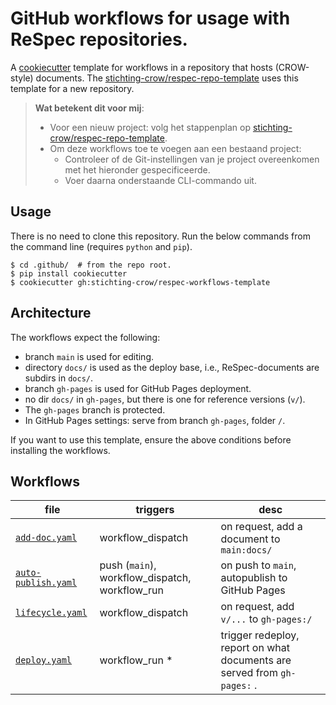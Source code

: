 # GitHub workflows for usage with ReSpec repositories.

A [cookiecutter](cookiecutter.readthedocs.io) template for workflows in a repository that hosts (CROW-style) documents.
The [stichting-crow/respec-repo-template] uses this template for a new repository.

> **Wat betekent dit voor mij**:
>
> - Voor een nieuw project: volg het stappenplan op [stichting-crow/respec-repo-template].
> - Om deze workflows toe te voegen aan een bestaand project:
>   - Controleer of de Git-instellingen van je project overeenkomen met het hieronder gespecificeerde.
>   - Voer daarna onderstaande CLI-commando uit.

## Usage

There is no need to clone this repository.
Run the below commands from the command line (requires `python` and `pip`).

```cli
$ cd .github/  # from the repo root.
$ pip install cookiecutter
$ cookiecutter gh:stichting-crow/respec-workflows-template
```

## Architecture

The workflows expect the following:

- branch `main` is used for editing.
- directory `docs/` is used as the deploy base, i.e., ReSpec-documents are subdirs in `docs/`.
- branch `gh-pages` is used for GitHub Pages deployment.
- no dir `docs/` in `gh-pages`, but there is one for reference versions (`v/`).
- The `gh-pages` branch is protected.
- In GitHub Pages settings: serve from branch `gh-pages`, folder `/`.

If you want to use this template, ensure the above conditions before installing the workflows.

## Workflows

| file                                     | triggers                                       | desc                                                                     |
| ---------------------------------------- | ---------------------------------------------- | ------------------------------------------------------------------------ |
| [`add-doc.yaml`](add-doc.yaml)           | workflow_dispatch                              | on request, add a document to `main:docs/`                               |
| [`auto-publish.yaml`](auto-publish.yaml) | push (`main`), workflow_dispatch, workflow_run | on push to `main`, autopublish to GitHub Pages                           |
| [`lifecycle.yaml`](lifecycle.yaml)       | workflow_dispatch                              | on request, add `v/...` to `gh-pages:/`                                  |
| [`deploy.yaml`](deploy.yaml)             | workflow_run \*                                | trigger redeploy, report on what documents are served from `gh-pages:` . |

[stichting-crow/respec-repo-template]: https://github.com/stichting-crow/respec-repo-template
[respec-repo-template-generate]: https://github.com/stichting-crow/respec-repo-template/generate
